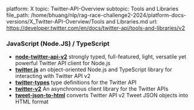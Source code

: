 platform: X
topic: Twitter-API-Overview
subtopic: Tools and Libraries
file_path: /home/bhuang/nlp/rag-race-challenge2-2024/platform-docs-versions/X_Twitter-API-Overview/Tools and Libraries.md
url: https://developer.twitter.com/en/docs/twitter-api/tools-and-libraries/v2

### JavaScript (Node.JS) / TypeScript

* [**node-twitter-api-v2**](https://github.com/PLhery/node-twitter-api-v2) strongly typed, full-featured, light, versatile yet powerful Twitter API client for Node.js
* [**twitter.js**](https://github.com/twitterjs/twitter.js) an object-oriented Node.js and TypeScript library for interacting with Twitter API v2
* [**twitter-types**](https://github.com/twitterjs/twitter-types) type definitions for the Twitter API
* [**twitter-v2**](https://github.com/HunterLarco/twitter-v2) An asynchronous client library for the Twitter APIs
* [**tweet-json-to-html**](https://github.com/wdl/tweet-json-to-html) converts Twitter API v2 Tweet JSON objects into HTML format